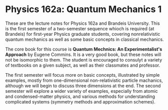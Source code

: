 # Physics 162a: Quantum Mechanics 1

These are the lecture notes for Physics 162a and Brandeis University. This is the first semester of a two-semester sequence whioch is required (at Brandeis) for first-year Physics graduate students, covering nonrelativistic quantum mechanics as well as some basic concepts in classical mechanics. 

The core book for this course is **Quantum Mechnics: An Experimentalist's Approach** by Eugene Commins. It is a very good book, but these notes will not be isomorphic to them. The student is encouraged to consulyt a variety of textbooks on a given subject, as well as their classmates and professor.

The first semester will focus more on basic concepts, illustrated by simple examples, mostly from one-dimensional 
non-relativistic particle machanics, although we will begin to discuss three dimensions at the end. The second semester will explore a wider variety of examples, especially from atomic and condensed-matter physics, and various methods for understanding complicated systems (symmetry methods and approximation schemes).

```{tableofcontents}
```
